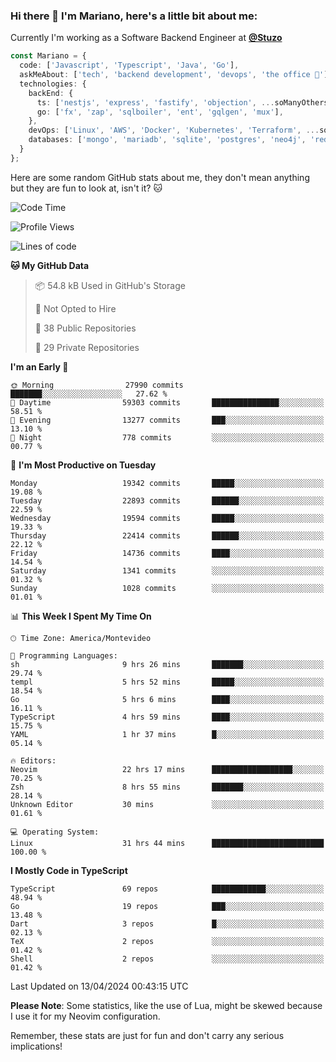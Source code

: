 ### Hi there 👋 I'm Mariano, here's a little bit about me:

Currently I'm working as a Software Backend Engineer at [**@Stuzo**](https://www.stuzo.com/)

```ts
const Mariano = {
  code: ['Javascript', 'Typescript', 'Java', 'Go'],
  askMeAbout: ['tech', 'backend development', 'devops', 'the office 💼'],
  technologies: {
    backEnd: {
      ts: ['nestjs', 'express', 'fastify', 'objection', ...soManyOthersFrameworks],
      go: ['fx', 'zap', 'sqlboiler', 'ent', 'gqlgen', 'mux'],
    },
    devOps: ['Linux', 'AWS', 'Docker', 'Kubernetes', 'Terraform', ...soManyOthersTools],
    databases: ['mongo', 'mariadb', 'sqlite', 'postgres', 'neo4j', 'redis', ...],
  }
};
```

Here are some random GitHub stats about me, they don't mean anything but they are fun to look at, isn't it? 🐱

<!--START_SECTION:waka-->
![Code Time](http://img.shields.io/badge/Code%20Time-1%2C860%20hrs%2058%20mins-blue)

![Profile Views](http://img.shields.io/badge/Profile%20Views-1-blue)

![Lines of code](https://img.shields.io/badge/From%20Hello%20World%20I%27ve%20Written-18.7%20million%20lines%20of%20code-blue)

**🐱 My GitHub Data** 

> 📦 54.8 kB Used in GitHub's Storage 
 > 
> 🚫 Not Opted to Hire
 > 
> 📜 38 Public Repositories 
 > 
> 🔑 29 Private Repositories 
 > 
**I'm an Early 🐤** 

```text
🌞 Morning                27990 commits       ███████░░░░░░░░░░░░░░░░░░   27.62 % 
🌆 Daytime                59303 commits       ███████████████░░░░░░░░░░   58.51 % 
🌃 Evening                13277 commits       ███░░░░░░░░░░░░░░░░░░░░░░   13.10 % 
🌙 Night                  778 commits         ░░░░░░░░░░░░░░░░░░░░░░░░░   00.77 % 
```
📅 **I'm Most Productive on Tuesday** 

```text
Monday                   19342 commits       █████░░░░░░░░░░░░░░░░░░░░   19.08 % 
Tuesday                  22893 commits       ██████░░░░░░░░░░░░░░░░░░░   22.59 % 
Wednesday                19594 commits       █████░░░░░░░░░░░░░░░░░░░░   19.33 % 
Thursday                 22414 commits       ██████░░░░░░░░░░░░░░░░░░░   22.12 % 
Friday                   14736 commits       ████░░░░░░░░░░░░░░░░░░░░░   14.54 % 
Saturday                 1341 commits        ░░░░░░░░░░░░░░░░░░░░░░░░░   01.32 % 
Sunday                   1028 commits        ░░░░░░░░░░░░░░░░░░░░░░░░░   01.01 % 
```


📊 **This Week I Spent My Time On** 

```text
🕑︎ Time Zone: America/Montevideo

💬 Programming Languages: 
sh                       9 hrs 26 mins       ███████░░░░░░░░░░░░░░░░░░   29.74 % 
templ                    5 hrs 52 mins       █████░░░░░░░░░░░░░░░░░░░░   18.54 % 
Go                       5 hrs 6 mins        ████░░░░░░░░░░░░░░░░░░░░░   16.11 % 
TypeScript               4 hrs 59 mins       ████░░░░░░░░░░░░░░░░░░░░░   15.75 % 
YAML                     1 hr 37 mins        █░░░░░░░░░░░░░░░░░░░░░░░░   05.14 % 

🔥 Editors: 
Neovim                   22 hrs 17 mins      ██████████████████░░░░░░░   70.25 % 
Zsh                      8 hrs 55 mins       ███████░░░░░░░░░░░░░░░░░░   28.14 % 
Unknown Editor           30 mins             ░░░░░░░░░░░░░░░░░░░░░░░░░   01.61 % 

💻 Operating System: 
Linux                    31 hrs 44 mins      █████████████████████████   100.00 % 
```

**I Mostly Code in TypeScript** 

```text
TypeScript               69 repos            ████████████░░░░░░░░░░░░░   48.94 % 
Go                       19 repos            ███░░░░░░░░░░░░░░░░░░░░░░   13.48 % 
Dart                     3 repos             █░░░░░░░░░░░░░░░░░░░░░░░░   02.13 % 
TeX                      2 repos             ░░░░░░░░░░░░░░░░░░░░░░░░░   01.42 % 
Shell                    2 repos             ░░░░░░░░░░░░░░░░░░░░░░░░░   01.42 % 
```




 Last Updated on 13/04/2024 00:43:15 UTC
<!--END_SECTION:waka-->

**Please Note**: Some statistics, like the use of Lua, might be skewed because I use it for my Neovim configuration.

Remember, these stats are just for fun and don't carry any serious implications!
